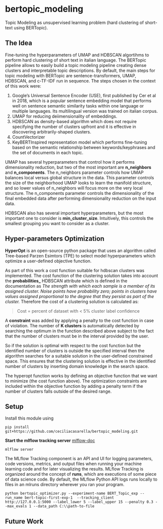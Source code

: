 # bertopic_modeling
Topic Modeling as unsupervised learning problem (hard clustering of short-text using BERTopic).

## The Idea

Fine-tuning the hyperparameters of UMAP and HDBSCAN algortihms to perform hard clustering of short text in italian language.
The BERTopic pipeline allows to easily build a topic modeling pipeline creating dense clusters and interpretable topic descriptions. By default, the main steps for topic modeling with BERTopic are sentence-transformers, UMAP, HDBSCAN, and c-TF-IDF run in sequence. 
The steps chosen in the context of this work were:
  1. Google’s Universal Sentence Encoder (USE), first published by Cer et al in 2018, which is a popular sentence embedding model that performs well on sentence semantic similarity tasks within one language or multiple languages. Its multilingual version was trained on italian corpus.
  2. UMAP for reducing deìimensionality of embeddings.
  3. HDBSCAN as density-based algorithm which does not require specifying the number of clusters upfront and it is effective in discovering arbitrarily-shaped clusters.
  4. CountVectorizer
  5. KeyBERTInspired representation model which performs fine-tuning based on the semantic relationship between keywords/keyphrases and the set of documents in each topic.

UMAP has several hyperparameters that control how it performs dimensionality reduction, but two of the most important are **n_neighbors** and **n_components**. The n_neighbors parameter controls how UMAP balances local versus global structure in the data. This parameter controls the size of the neighborhood UMAP looks to learn the manifold structure, and so lower values of n_neighbors will focus more on the very local structure. The n_components parameter controls the dimensionality of the final embedded data after performing dimensionality reduction on the input data.

HDBSCAN also has several important hyperparameters, but the most important one to consider is **min_cluster_size**. Intuitively, this controls the smallest grouping you want to consider as a cluster. 

## Hyper-parameters Optimization

**HyperOpt** is an open-source python package that uses an algorithm called Tree-based Parzen Esimtors (TPE) to select model hyperparameters which optimize a user-defined objective function.

As part of this work a cost function suitable for hdbscan clusters was implemented. The cost function of the clustering solution takes into account the **probabilities_** HDBSCAN attribute which is defined in the documentation as *The strength with which each sample is a member of its assigned cluster. Noise points have probability zero; points in clusters have values assigned proportional to the degree that they persist as part of the cluster.*
Therefore the cost of a clustering solution is calculated as:
> Cost = percent of dataset with < 5% cluster label confidence

A **constraint** was added by applying a penalty to the cost function in case of violation. The number of **K clusters** is automatically detected by searching the optimum in the function described above subject to the fact that the number of clusters must be in the interval provided by the user.

So if the solution is optimal with respect to the cost function but the identified number of clusters is outside the specified interval then the algorithm searches for a suitable solution in the user-defined constrained space.
This ensures that the clustering solution is effective in the identified number of clusters by inserting domain knowledge in the search space.

The hyperopt function works by defining an objective function that we want to minimize (the cost function above). The optimization constraints are included within the objective function by adding a penalty term if the number of clusters falls outside of the desired range. 

## Setup
Install this module using

`pip install git+https://github.com/ceciliacasarella/bertopic_modeling.git`

**Start the mlflow tracking server** [mlflow-doc]("https://mlflow.org/docs/latest/tracking.html")

`mlflow server`

The MLflow Tracking component is an API and UI for logging parameters, code versions, metrics, and output files when running your machine learning code and for later visualizing the results. 
MLflow Tracking is organized around the concept of **runs**, which are executions of some piece of data science code.
By default, the MLflow Python API logs runs locally to files in an mlruns directory wherever you ran your program.

`python bertopic_optimizer.py --experiment-name BERT_Topic_exp --run_name bert-topic-first-exp-1  --tracking_client http://127.0.0.1:5000 --label_lower 5 --label_upper 15 --penalty 0.3 --max_evals 1 --data_path C:\\path-to-file`

## Future Work

